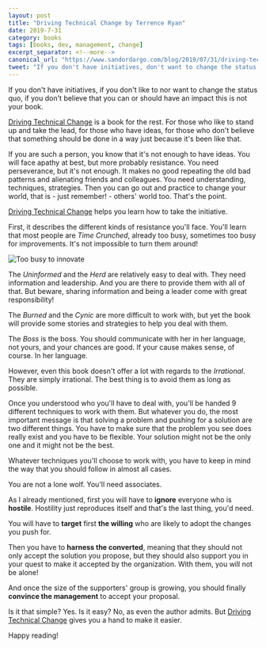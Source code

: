 ```yaml
---
layout: post
title: "Driving Technical Change by Terrence Ryan"
date: 2019-7-31
category: books
tags: [books, dev, management, change]
excerpt_separator: <!--more-->
canonical_url: "https://www.sandordargo.com/blog/2019/07/31/driving-technical-change"
tweet: "If you don't have initiatives, don't want to change the status quo, don't believe that you can have an impact this is not your book, otherwise..."
---
```

If you don't have initiatives, if you don't like to nor want to change the status quo, if you don't believe that you can or should have an impact this is not your book.
<!--more-->

[Driving Technical Change](https://amzn.to/2IPVUZh) is a book for the rest. For those who like to stand up and take the lead, for those who have ideas, for those who don't believe that something should be done in a way just because it's been like that.

If you are such a person, you know that it's not enough to have ideas. You will face apathy at best, but more probably resistance. You need perseverance, but it's not enough. It makes no good repeating the old bad patterns and alienating friends and colleagues. You need understanding, techniques, strategies. Then you can go out and practice to change your world, that is - just remember! - others' world too. That's the point.

[Driving Technical Change](https://amzn.to/2IPVUZh) helps you learn how to take the initiative.

First, it describes the different kinds of resistance you'll face. You'll learn that most people are _Time Crunched_, already too busy, sometimes too busy for improvements. It's not impossible to turn them around!

![Too busy to innovate]({{site.baseurl}}/assets/img/busy-to-innovate.jpg)

The _Uninformed_ and the _Herd_ are relatively easy to deal with. They need information and leadership. And you are there to provide them with all of that. But beware, sharing information and being a leader come with great responsibility!

The _Burned_ and the _Cynic_ are more difficult to work with, but yet the book will provide some stories and strategies to help you deal with them.

The _Boss_ is the boss. You should communicate with her in her language, not yours, and your chances are good. If your cause makes sense, of course. In her language.

However, even this book doesn't offer a lot with regards to the _Irrational_. They are simply irrational. The best thing is to avoid them as long as possible.

Once you understood who you'll have to deal with, you'll be handed 9 different techniques to work with them. But whatever you do, the most important message is that solving a problem and pushing for a solution are two different things. You have to make sure that the problem you see does really exist and you have to be flexible. Your solution might not be the only one and it might not be the best.

Whatever techniques you'll choose to work with, you have to keep in mind the way that you should follow in almost all cases.

You are not a lone wolf. You'll need associates.

As I already mentioned, first you will have to __ignore__ everyone who is __hostile__. Hostility just reproduces itself and that's the last thing, you'd need.

You will have to __target__ first __the willing__ who are likely to adopt the changes you push for.

Then you have to __harness the converted__, meaning that they should not only accept the solution you propose, but they should also support you in your quest to make it accepted by the organization. With them, you will not be alone!

And once the size of the supporters' group is growing, you should finally __convince the management__ to accept your proposal.

Is it that simple? Yes. Is it easy? No, as even the author admits. But [Driving Technical Change](https://amzn.to/2IPVUZh) gives you a hand to make it easier.

Happy reading!
